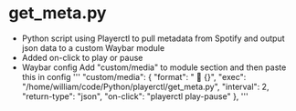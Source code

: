 # get_meta.py

+ Python script using Playerctl to pull metadata from Spotify and output json data to a custom Waybar module
+ Added on-click to play or pause
+ Waybar config
Add "custom/media" to module section and then paste this in config
'''
  "custom/media": {
    "format": "  {}",
    "exec": "/home/william/code/Python/playerctl/get_meta.py",
    "interval": 2,
    "return-type": "json",
    "on-click": "playerctl play-pause"
  },
'''
